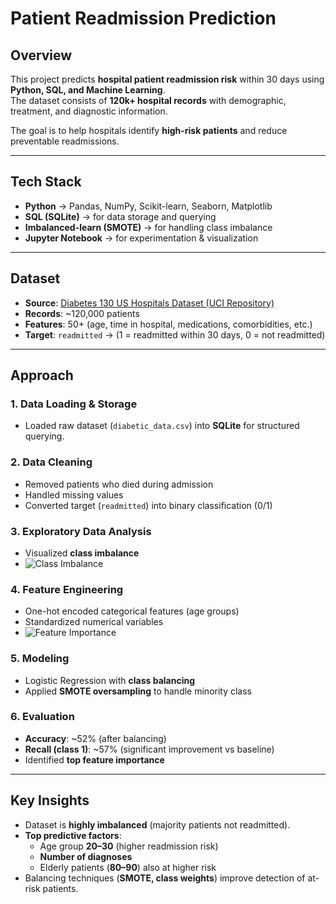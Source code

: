 # Patient Readmission Prediction

## Overview
This project predicts **hospital patient readmission risk** within 30 days using **Python, SQL, and Machine Learning**.  
The dataset consists of **120k+ hospital records** with demographic, treatment, and diagnostic information.  

The goal is to help hospitals identify **high-risk patients** and reduce preventable readmissions.  

---

## Tech Stack
- **Python** → Pandas, NumPy, Scikit-learn, Seaborn, Matplotlib  
- **SQL (SQLite)** → for data storage and querying  
- **Imbalanced-learn (SMOTE)** → for handling class imbalance  
- **Jupyter Notebook** → for experimentation & visualization  

---

## Dataset
- **Source**: [Diabetes 130 US Hospitals Dataset (UCI Repository)](https://archive.ics.uci.edu/ml/datasets/diabetes+130-us+hospitals+for+years+1999-2008)  
- **Records**: ~120,000 patients  
- **Features**: 50+ (age, time in hospital, medications, comorbidities, etc.)  
- **Target**: `readmitted` → (1 = readmitted within 30 days, 0 = not readmitted)  

---

## Approach

### 1. Data Loading & Storage  
- Loaded raw dataset (`diabetic_data.csv`) into **SQLite** for structured querying.  

### 2. Data Cleaning  
- Removed patients who died during admission  
- Handled missing values  
- Converted target (`readmitted`) into binary classification (0/1)  

### 3. Exploratory Data Analysis  
- Visualized **class imbalance**
- ![Class Imbalance]("C:\Users\HP\Downloads\Figure_1.png")

### 4. Feature Engineering  
- One-hot encoded categorical features (age groups)  
- Standardized numerical variables
- ![Feature Importance]("C:\Users\HP\Downloads\Figure_2.png")


### 5. Modeling  
- Logistic Regression with **class balancing**  
- Applied **SMOTE oversampling** to handle minority class  

### 6. Evaluation  
- **Accuracy**: ~52% (after balancing)  
- **Recall (class 1)**: ~57% (significant improvement vs baseline)  
- Identified **top feature importance**  

---

## Key Insights
- Dataset is **highly imbalanced** (majority patients not readmitted).  
- **Top predictive factors**:  
  - Age group **20–30** (higher readmission risk)  
  - **Number of diagnoses**  
  - Elderly patients (**80–90**) also at higher risk  
- Balancing techniques (**SMOTE, class weights**) improve detection of at-risk patients.  

